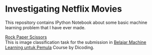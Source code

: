 # Investigating Netflix Movies

This repository contains IPython Notebook about some basic machine learning problem that I have ever made.

[Rock Paper Scissors](https://nbviewer.jupyter.org/github/adinandra12caesar/Machine-Learning/blob/master/Rock_Paper_Scissors.ipynb#)\
This is image classification task for the submission in [Belajar Machine Learning untuk Pemula](https://www.dicoding.com/academies/184) Course by Dicoding.
